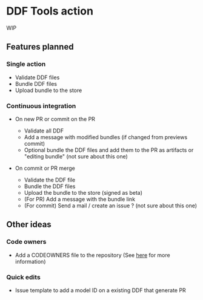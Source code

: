 # DDF Tools action

WIP

## Features planned

### Single action
- Validate DDF files
- Bundle DDF files
- Upload bundle to the store

### Continuous integration
- On new PR or commit on the PR
  - Validate all DDF
  - Add a message with modified bundles (if changed from previews commit)
  - Optional bundle the DDF files and add them to the PR as artifacts or "editing bundle" (not sure about this one)

- On commit or PR merge
  - Validate the DDF file
  - Bundle the DDF files
  - Upload the bundle to the store (signed as beta)
  - (For PR) Add a message with the bundle link
  - (For commit) Send a mail / create an issue ? (not sure about this one)

## Other ideas

### Code owners
- Add a CODEOWNERS file to the repository (See [here](https://docs.github.com/en/repositories/managing-your-repositorys-settings-and-features/customizing-your-repository/about-code-owners) for more information)

### Quick edits
- Issue template to add a model ID on a existing DDF that generate PR
